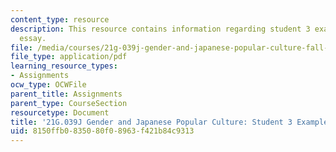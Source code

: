 ```yaml
---
content_type: resource
description: This resource contains information regarding student 3 example final
  essay.
file: /media/courses/21g-039j-gender-and-japanese-popular-culture-fall-2015/8150ffb0835080f08963f421b84c9313_MIT21G_039JF15_Feminism.pdf
file_type: application/pdf
learning_resource_types:
- Assignments
ocw_type: OCWFile
parent_title: Assignments
parent_type: CourseSection
resourcetype: Document
title: '21G.039J Gender and Japanese Popular Culture: Student 3 Example Final Essay'
uid: 8150ffb0-8350-80f0-8963-f421b84c9313
---
```

